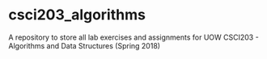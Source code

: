 # csci203_algorithms
A repository to store all lab exercises and assignments for UOW CSCI203 - Algorithms and Data Structures (Spring 2018)
